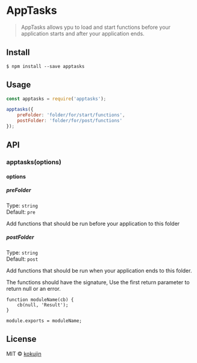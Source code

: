 # AppTasks

> AppTasks allows ypu to load and start functions before your application starts
and after your application ends.


## Install

```
$ npm install --save apptasks
```


## Usage

```js
const apptasks = require('apptasks');

apptasks({
    preFolder: 'folder/for/start/functions',
    postFolder: 'folder/for/post/functions'
});
```


## API

### apptasks(options)

#### options

##### preFolder

Type: `string`<br>
Default: `pre`

Add functions that should be run before your application to this folder

##### postFolder

Type: `string`<br>
Default: `post`

Add functions that should be run when your application ends to this folder.

The functions should have the signature, Use the first return parameter to return
null or an error.

``````
function moduleName(cb) {
    cb(null, 'Result');
}

module.exports = moduleName;
``````



## License

MIT © [kokujin](https://github.com/kokujin)
